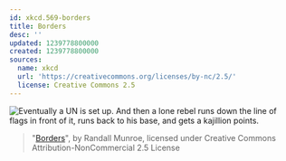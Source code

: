 ```yaml
---
id: xkcd.569-borders
title: Borders
desc: ''
updated: 1239778800000
created: 1239778800000
sources:
  name: xkcd
  url: 'https://creativecommons.org/licenses/by-nc/2.5/'
  license: Creative Commons 2.5
---
```

![Eventually a UN is set up.  And then a lone rebel runs down the line of flags in front of it, runs back to his base, and gets a kajillion points.](https://imgs.xkcd.com/comics/borders.png)
> "[Borders](https://xkcd.com/569/)", by Randall Munroe, licensed under Creative Commons Attribution-NonCommercial 2.5 License
